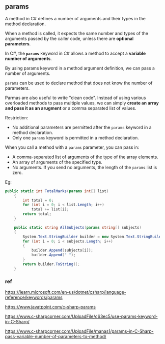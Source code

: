## params
A method in C# defines a number of arguments and their types in the method declaration.

When a method is called, it expects the same number and types of the arguments passed by the caller code, unless there are **optional parameters**.

In C#, the **`params`** keyword in C# allows a method to accept a **variable number of arguments**.

By using params keyword in a method argument definition, we can pass a number of arguments. 

`params` can be used to declare method that does not know the number of parameters.

Parmas are also useful to write "clean code". Instead of using various overloaded methods to pass multiple values, we can simply **create an array and pass it as an arugment** or a comma separated list of values.

Restriction:
- No additional parameters are permitted after the `params` keyword in a method declaration.
- Only one `params` keyword is permitted in a method declaration.

When you call a method with a `params` parameter, you can pass in:

-   A comma-separated list of arguments of the type of the array elements.
-   An array of arguments of the specified type.
-   No arguments. If you send no arguments, the length of the `params` list is zero.



Eg:
```cs
public static int TotalMarks(params int[] list)
    {
        int total = 0;
        for (int i = 0; i < list.Length; i++)
            total += list[i];
        return total;
    }

    public static string AllSubjects(params string[] subjects)
    {
        System.Text.StringBuilder builder = new System.Text.StringBuilder();
        for (int i = 0; i < subjects.Length; i++)
        {
            builder.Append(subjects[i]);
            builder.Append(" ");
        }
        return builder.ToString();
    }
```



### ref
https://learn.microsoft.com/en-us/dotnet/csharp/language-reference/keywords/params

https://www.javatpoint.com/c-sharp-params

https://www.c-sharpcorner.com/UploadFile/c63ec5/use-params-keyword-in-C-Sharp/

https://www.c-sharpcorner.com/UploadFile/manas1/params-in-C-Sharp-pass-variable-number-of-parameters-to-method/

